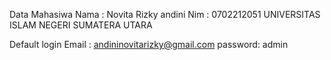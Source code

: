 Data Mahasiwa 
Nama : Novita Rizky andini
Nim  : 0702212051
UNIVERSITAS ISLAM NEGERI SUMATERA UTARA 



Default login
Email   : andininovitarizky@gmail.com
password: admin
